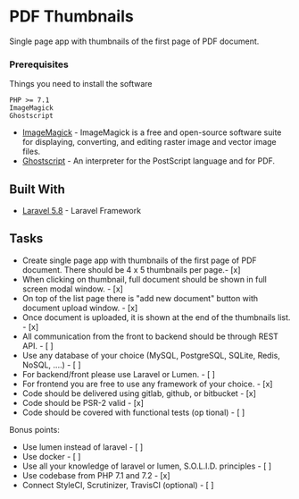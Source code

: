 # PDF Thumbnails

Single page app with thumbnails of the first page of PDF document. 

### Prerequisites

Things you need to install the software

```
PHP >= 7.1
ImageMagick
Ghostscript
```

* [ImageMagick](https://mlocati.github.io/articles/php-windows-imagick.html) - ImageMagick is a free and open-source software suite for displaying, converting, and editing raster image and vector image files.
* [Ghostscript](https://stackoverflow.com/questions/3243361/how-to-install-test-convert-resize-pdf-using-imagemagick-ghostscript-window) - An interpreter for the PostScript language and for PDF.

## Built With

* [Laravel 5.8](https://laravel.com/docs/5.8) - Laravel Framework


## Tasks

* Create single page app with thumbnails of the first page of PDF document. There should be 4 x 5 
thumbnails per page.- [x]
* When clicking on thumbnail, full document should be shown in full screen modal window. - [x]
* On top of the list page there is "add new document" button with document upload window. - [x]
* Once document is uploaded, it is shown at the end of the thumbnails list. - [x]
* All communication from the front to backend should be through REST API. - [ ]
* Use any database of your choice (MySQL, PostgreSQL, SQLite, Redis, NoSQL, ....) - [ ]
* For backend/front please use Laravel or Lumen. - [ ]
* For frontend you are free to use any framework of your choice. - [x]
* Code should be delivered using gitlab, github, or bitbucket - [x]
* Code should be PSR-2 valid - [x]
* Code should be covered with functional tests (op tional) - [ ]

Bonus points:
* Use lumen instead of laravel - [ ]
* Use docker - [ ]
* Use all your knowledge of laravel or lumen, S.O.L.I.D. principles - [ ]
* Use codebase from PHP 7.1 and 7.2 - [x]
* Connect StyleCI, Scrutinizer, TravisCI (optional) - [ ]